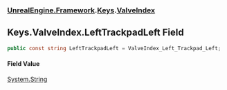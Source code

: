 ### [UnrealEngine.Framework](UnrealEngine_Framework.md 'UnrealEngine.Framework').[Keys](Keys.md 'UnrealEngine.Framework.Keys').[ValveIndex](Keys_ValveIndex.md 'UnrealEngine.Framework.Keys.ValveIndex')
## Keys.ValveIndex.LeftTrackpadLeft Field
```csharp
public const string LeftTrackpadLeft = ValveIndex_Left_Trackpad_Left;
```
#### Field Value
[System.String](https://docs.microsoft.com/en-us/dotnet/api/System.String 'System.String')
